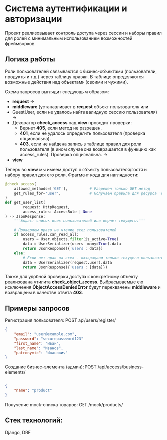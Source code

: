# Система аутентификации и авторизации
Проект реализовывает контроль доступа через сессии и наборы правил для ролей с 
минимальным использованием возможностей фреймворков.

## Логика работы
Роли пользователей связываются с бизнес-объектами (пользователи, продукты и т.д.) 
через таблицу правил. В таблице определяются возможные действия над объектами 
(своими и чужими).

Схема запросов выглядит следующим образом:

* **request** → 
* **middleware** (устанавливает в **request** объект пользователя или 
* GuestUser, если не удалось найти валидную сессию пользователя) → 
* Декоратор **check_access** над **view** проводит проверки:
    * Вернет **405**, если метод не разрешен.
    * **401**, если не удалось определить пользователя (проверка опциональна).
    * **403**, если не найдена запись в таблице правил для роли пользователя 
      (в ином случае она возвращается в функцию как access_rules). Проверка 
      опциональна. →
* **view**

Теперь во **view** мы имеем доступ к объекту пользователя/гостя и набору правил
для его роли. Фрагмент кода для наглядности:

```python
@check_access(
    allowed_methods=['GET'],          # Разрешен только GET метод
    get_rules_for='user',             # Получаем правила для ресурса 'user'
)
def get_user_list(
        request: HttpRequest,
        access_rules: AccessRule | None
) -> JsonResponse:
    """Выдаст список всех пользователей или вернет текущего."""
    
    # Проверяем право на чтение всех пользователей
    if access_rules.can_read_all:
        users = User.objects.filter(is_active=True)
        data = UserSerializer(users, many=True).data
        return JsonResponse({'users': data})
    else:
        # Если нет прав на всех - возвращаем только текущего пользователя
        data = UserSerializer(request.user).data
        return JsonResponse({'users': [data]})
```
Также для удобной проверки доступа к конкретному объекту реализована утилита
**check_object_access**. Выбрасываемые ею исключения **ObjectAccessDeniedError**
будут перехвачены **middleware** и возвращены в качестве ответа **403**.

## Примеры запросов ##
Регистрация пользователя: POST api/users/register/

```json
{
    "email": "user@example.com",
    "password": "securepassword123",
    "first_name": "Иван",
    "last_name": "Иванов",
    "patronymic": "Иванович"
}
```
Создание бизнес-элемента (админ): POST /api/access/business-elements/
```json

{
    "name": "product"
}
```
Получение mock-списка товаров: GET /mock/products/

## Стек технологий:
Django, DRF
